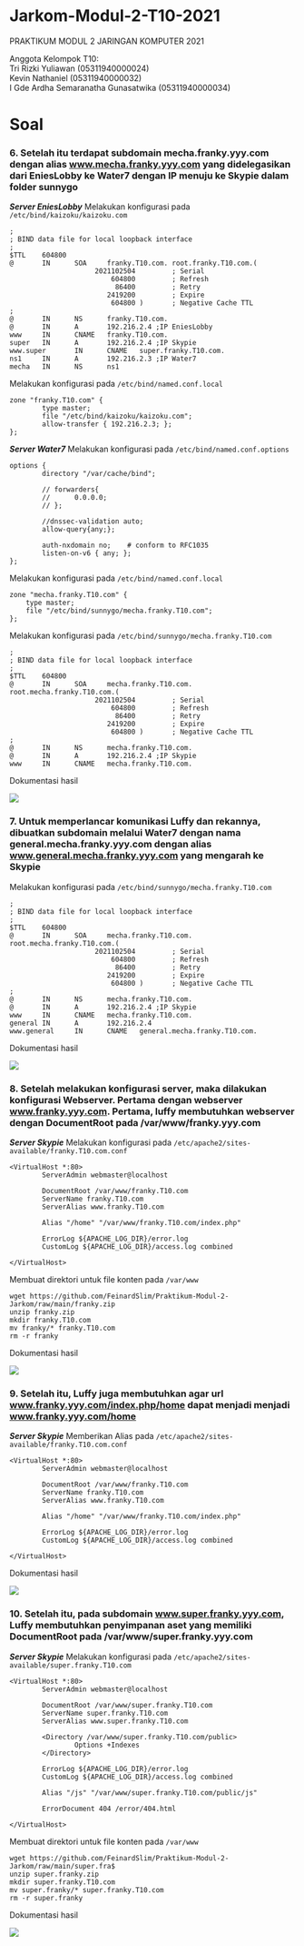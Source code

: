 # Jarkom-Modul-2-T10-2021

PRAKTIKUM MODUL 2 JARINGAN KOMPUTER 2021

Anggota Kelompok T10:<br>
Tri Rizki Yuliawan (05311940000024) <br>
Kevin Nathaniel (05311940000032) <br>
I Gde Ardha Semaranatha Gunasatwika (05311940000034) <br>

# Soal <a name="Soal"></a>

### 6. Setelah itu terdapat subdomain mecha.franky.yyy.com dengan alias www.mecha.franky.yyy.com yang didelegasikan dari EniesLobby ke Water7 dengan IP menuju ke Skypie dalam folder sunnygo

***Server EniesLobby***
Melakukan konfigurasi pada `/etc/bind/kaizoku/kaizoku.com`
```
;
; BIND data file for local loopback interface
;
$TTL    604800
@       IN      SOA     franky.T10.com. root.franky.T10.com.(
                     2021102504         ; Serial
                         604800         ; Refresh
                          86400         ; Retry
                        2419200         ; Expire
                         604800 )       ; Negative Cache TTL
;
@       IN      NS      franky.T10.com.
@       IN      A       192.216.2.4 ;IP EniesLobby
www     IN      CNAME   franky.T10.com.
super   IN      A       192.216.2.4 ;IP Skypie
www.super       IN      CNAME   super.franky.T10.com.
ns1     IN      A       192.216.2.3 ;IP Water7
mecha   IN      NS      ns1
```

Melakukan konfigurasi pada `/etc/bind/named.conf.local`
```
zone "franky.T10.com" {
        type master;
        file "/etc/bind/kaizoku/kaizoku.com";
        allow-transfer { 192.216.2.3; };
};
```

***Server Water7***
Melakukan konfigurasi pada `/etc/bind/named.conf.options`
```
options {
        directory "/var/cache/bind";

        // forwarders{
        //      0.0.0.0;
        // };

        //dnssec-validation auto;
        allow-query{any;};

        auth-nxdomain no;    # conform to RFC1035   
        listen-on-v6 { any; };
};
```

Melakukan konfigurasi pada `/etc/bind/named.conf.local`
```
zone "mecha.franky.T10.com" {
    type master;
    file "/etc/bind/sunnygo/mecha.franky.T10.com";
};
```

Melakukan konfigurasi pada `/etc/bind/sunnygo/mecha.franky.T10.com`
```
;
; BIND data file for local loopback interface
;
$TTL    604800
@       IN      SOA     mecha.franky.T10.com. root.mecha.franky.T10.com.(
                     2021102504         ; Serial
                         604800         ; Refresh
                          86400         ; Retry
                        2419200         ; Expire
                         604800 )       ; Negative Cache TTL
;
@       IN      NS      mecha.franky.T10.com.
@       IN      A       192.216.2.4 ;IP Skypie
www     IN      CNAME   mecha.franky.T10.com.
```

Dokumentasi hasil

<img src="https://github.com/KevinNath01/Jarkom-Modul-2-T10-2021/blob/main/SS%20Hasil/6.png">

### 7. Untuk memperlancar komunikasi Luffy dan rekannya, dibuatkan subdomain melalui Water7 dengan nama general.mecha.franky.yyy.com dengan alias www.general.mecha.franky.yyy.com yang mengarah ke Skypie

Melakukan konfigurasi pada `/etc/bind/sunnygo/mecha.franky.T10.com`
```
;
; BIND data file for local loopback interface
;
$TTL    604800
@       IN      SOA     mecha.franky.T10.com. root.mecha.franky.T10.com.(
                     2021102504         ; Serial
                         604800         ; Refresh
                          86400         ; Retry
                        2419200         ; Expire
                         604800 )       ; Negative Cache TTL
; 
@       IN      NS      mecha.franky.T10.com.
@       IN      A       192.216.2.4 ;IP Skypie
www     IN      CNAME   mecha.franky.T10.com.
general IN      A       192.216.2.4
www.general     IN      CNAME   general.mecha.franky.T10.com.
```

Dokumentasi hasil

<img src="https://github.com/KevinNath01/Jarkom-Modul-2-T10-2021/blob/main/SS%20Hasil/7.png">

### 8. Setelah melakukan konfigurasi server, maka dilakukan konfigurasi Webserver. Pertama dengan webserver www.franky.yyy.com. Pertama, luffy membutuhkan webserver dengan DocumentRoot pada /var/www/franky.yyy.com

***Server Skypie***
Melakukan konfigurasi pada `/etc/apache2/sites-available/franky.T10.com.conf`
```
<VirtualHost *:80>
        ServerAdmin webmaster@localhost

        DocumentRoot /var/www/franky.T10.com
        ServerName franky.T10.com
        ServerAlias www.franky.T10.com

        Alias "/home" "/var/www/franky.T10.com/index.php"

        ErrorLog ${APACHE_LOG_DIR}/error.log
        CustomLog ${APACHE_LOG_DIR}/access.log combined

</VirtualHost>
```

Membuat direktori untuk file konten pada `/var/www`
```
wget https://github.com/FeinardSlim/Praktikum-Modul-2-Jarkom/raw/main/franky.zip
unzip franky.zip
mkdir franky.T10.com
mv franky/* franky.T10.com
rm -r franky
```

Dokumentasi hasil

<img src="https://github.com/KevinNath01/Jarkom-Modul-2-T10-2021/blob/main/SS%20Hasil/8.png">

### 9. Setelah itu, Luffy juga membutuhkan agar url www.franky.yyy.com/index.php/home dapat menjadi menjadi www.franky.yyy.com/home

***Server Skypie***
Memberikan Alias pada `/etc/apache2/sites-available/franky.T10.com.conf`
```
<VirtualHost *:80>
        ServerAdmin webmaster@localhost

        DocumentRoot /var/www/franky.T10.com
        ServerName franky.T10.com
        ServerAlias www.franky.T10.com

        Alias "/home" "/var/www/franky.T10.com/index.php"

        ErrorLog ${APACHE_LOG_DIR}/error.log
        CustomLog ${APACHE_LOG_DIR}/access.log combined

</VirtualHost>
```

Dokumentasi hasil

<img src="https://github.com/KevinNath01/Jarkom-Modul-2-T10-2021/blob/main/SS%20Hasil/9.png">

### 10. Setelah itu, pada subdomain www.super.franky.yyy.com, Luffy membutuhkan penyimpanan aset yang memiliki DocumentRoot pada /var/www/super.franky.yyy.com

***Server Skypie***
Melakukan konfigurasi pada `/etc/apache2/sites-available/super.franky.T10.com`
```
<VirtualHost *:80>
        ServerAdmin webmaster@localhost

        DocumentRoot /var/www/super.franky.T10.com
        ServerName super.franky.T10.com
        ServerAlias www.super.franky.T10.com

        <Directory /var/www/super.franky.T10.com/public>
                Options +Indexes
        </Directory>

        ErrorLog ${APACHE_LOG_DIR}/error.log
        CustomLog ${APACHE_LOG_DIR}/access.log combined

        Alias "/js" "/var/www/super.franky.T10.com/public/js"

        ErrorDocument 404 /error/404.html

</VirtualHost>
```

Membuat direktori untuk file konten pada `/var/www`
```
wget https://github.com/FeinardSlim/Praktikum-Modul-2-Jarkom/raw/main/super.fra$
unzip super.franky.zip
mkdir super.franky.T10.com
mv super.franky/* super.franky.T10.com
rm -r super.franky
```

Dokumentasi hasil

<img src="https://github.com/KevinNath01/Jarkom-Modul-2-T10-2021/blob/main/SS%20Hasil/10.png">
